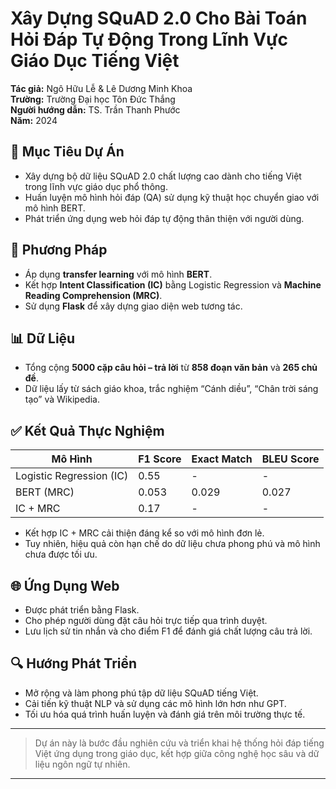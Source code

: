 # Xây Dựng SQuAD 2.0 Cho Bài Toán Hỏi Đáp Tự Động Trong Lĩnh Vực Giáo Dục Tiếng Việt

**Tác giả:** Ngô Hữu Lễ & Lê Dương Minh Khoa  
**Trường:** Trường Đại học Tôn Đức Thắng  
**Người hướng dẫn:** TS. Trần Thanh Phước  
**Năm:** 2024  

## 📌 Mục Tiêu Dự Án
- Xây dựng bộ dữ liệu SQuAD 2.0 chất lượng cao dành cho tiếng Việt trong lĩnh vực giáo dục phổ thông.
- Huấn luyện mô hình hỏi đáp (QA) sử dụng kỹ thuật học chuyển giao với mô hình BERT.
- Phát triển ứng dụng web hỏi đáp tự động thân thiện với người dùng.

## 🧠 Phương Pháp
- Áp dụng **transfer learning** với mô hình **BERT**.
- Kết hợp **Intent Classification (IC)** bằng Logistic Regression và **Machine Reading Comprehension (MRC)**.
- Sử dụng **Flask** để xây dựng giao diện web tương tác.

## 📊 Dữ Liệu
- Tổng cộng **5000 cặp câu hỏi – trả lời** từ **858 đoạn văn bản** và **265 chủ đề**.
- Dữ liệu lấy từ sách giáo khoa, trắc nghiệm “Cánh diều”, “Chân trời sáng tạo” và Wikipedia.

## ✅ Kết Quả Thực Nghiệm
| Mô Hình              | F1 Score | Exact Match | BLEU Score |
|----------------------|----------|--------------|-------------|
| Logistic Regression (IC) | 0.55     | -            | -           |
| BERT (MRC)           | 0.053    | 0.029        | 0.027       |
| IC + MRC             | 0.17     | -            | -           |

- Kết hợp IC + MRC cải thiện đáng kể so với mô hình đơn lẻ.
- Tuy nhiên, hiệu quả còn hạn chế do dữ liệu chưa phong phú và mô hình chưa được tối ưu.

## 🌐 Ứng Dụng Web
- Được phát triển bằng Flask.
- Cho phép người dùng đặt câu hỏi trực tiếp qua trình duyệt.
- Lưu lịch sử tin nhắn và cho điểm F1 để đánh giá chất lượng câu trả lời.

## 🔍 Hướng Phát Triển
- Mở rộng và làm phong phú tập dữ liệu SQuAD tiếng Việt.
- Cải tiến kỹ thuật NLP và sử dụng các mô hình lớn hơn như GPT.
- Tối ưu hóa quá trình huấn luyện và đánh giá trên môi trường thực tế.

---

> Dự án này là bước đầu nghiên cứu và triển khai hệ thống hỏi đáp tiếng Việt ứng dụng trong giáo dục, kết hợp giữa công nghệ học sâu và dữ liệu ngôn ngữ tự nhiên.

---
